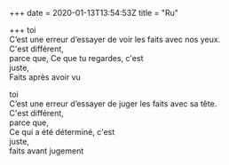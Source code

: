 +++
date = 2020-01-13T13:54:53Z
title = "Ru"

+++ 
toi    
C’est une erreur d’essayer de voir les faits avec nos yeux.   
C'est différent,   
parce que, 
Ce que tu regardes, c'est   
juste,   
Faits après avoir vu   
   
toi   
C’est une erreur d’essayer de juger les faits avec sa tête.   
C'est différent,   
parce que,   
Ce qui a été déterminé, c'est   
juste,   
faits avant jugement